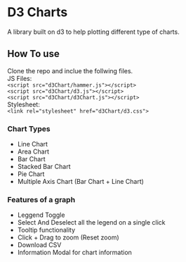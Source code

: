 # D3 Charts
A library built on d3 to help plotting different type of charts. 
## How To use
Clone the repo and inclue the follwing files.   
JS Files:  
`<script src="d3Chart/hammer.js"></script>`  
`<script src="d3Chart/d3.js"></script>`  
`<script src="d3Chart/d3Chart.js"></script>`  
Stylesheet:  
`<link rel="stylesheet" href="d3Chart/d3.css">`  
 ### Chart Types
 * Line Chart
 * Area Chart
 * Bar Chart
 * Stacked Bar Chart
 * Pie Chart
 * Multiple Axis Chart (Bar Chart + Line Chart)

 ### Features of a graph
 * Leggend Toggle
 * Select And Deselect all the legend on a single click
 * Tooltip functionality
 * Click + Drag to zoom (Reset zoom)
 * Download CSV
 * Information Modal for chart information


